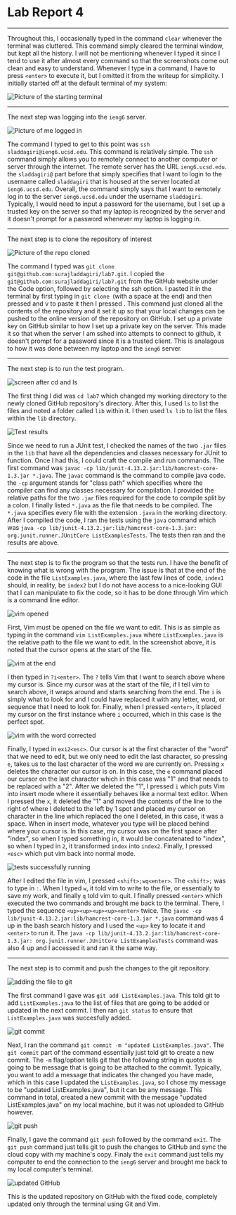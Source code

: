 # Lab Report 4
___


Throughout this, I occasionally typed in the command `clear` whenever the terminal was cluttered. This command simply cleared the terminal window, but kept all the history. I will not be mentioning whenever I typed it since I tend to use it after almost every command so that the screenshots come out clean and easy to understand. Whenever I type in a command, I have to press `<enter>` to execute it, but I omitted it from the writeup for simplicity. I initially started off at the default terminal of my system:

![Picture of the starting terminal](defaultTerminal.png)

___

The next step was logging into the `ieng6` server.

![Picture of me logged in](sshLogin.png)

The command I typed to get to this point was `ssh sladdagiri@ieng6.ucsd.edu`. This command is relatively simple. The `ssh` command simply allows you to remotely connect to another computer or server through the internet. The remote server has the URL `ieng6.ucsd.edu`. the `sladdagiri@` part before that simply specifies that I want to login to the username called `sladdagiri` that is housed at the server located at `ieng6.ucsd.edu`. Overall, the command simply says that I want to remotely log in to the server `ieng6.ucsd.edu` under the username `sladdagiri`. Typically, I would need to input a password for the username, but I set up a trusted key on the server so that my laptop is recognized by the server and it doesn't prompt for a password whenever my laptop is logging in.

___

The next step is to clone the repository of interest

![Picture of the repo cloned](cloned.png)

The command I typed was `git clone git@github.com:surajladdagiri/lab7.git`. I copied the `git@github.com:surajladdagiri/lab7.git` from the GitHub website under the Code option, followed by selecting the ssh option. I pasted it in the terminal by first typing in `git clone `(with a space at the end) and then pressed <command> and v to paste it then I pressed <enter>. This command just cloned all the contents of the repository and it set it up so that your local changes can be pushed to the online version of the repository on GitHub. I set up a private key on GitHub similar to how I set up a private key on the server. This made it so that when the server I am sshed into attempts to connect to github, it doesn't prompt for a password since it is a trusted client. This is analagous to how it was done between my laptop and the `ieng6` server.

___

The next step is to run the test program.

![screen after cd and ls](cd+ls.png)

The first thing I did was `cd lab7` which changed my working directory to the newly cloned GitHub repository's directory. After this, I used `ls` to list the files and noted a folder called `lib` within it. I then used `ls lib` to list the files within the `lib` directory. 


![Test results](testResults.png)

Since we need to run a JUnit test, I checked the names of the two `.jar` files in the `lib` that have all the dependencies and classes necessary for JUnit to function. Once I had this, I could craft the compile and run commands. The first command was `javac -cp lib/junit-4.13.2.jar:lib/hamcrest-core-1.3.jar *.java`. The `javac` command is the command to compile java code. the `-cp` argument stands for "class path" which specifies where the compiler can find any classes necessary for compilation. I provided the relative paths for the two `.jar` files required for the code to compile split by a colon. I finally listed `*.java` as the file that needs to be compiled. The `*.java` specifies every file with the extension `.java` in the working directory. After I compiled the code, I ran the tests using the `java` command which was `java -cp lib/junit-4.13.2.jar:lib/hamcrest-core-1.3.jar: org.junit.runner.JUnitCore ListExamplesTests`. The tests then ran and the results are above.


___

The next step is to fix the program so that the tests run. I have the benefit of knowing what is wrong with the program. The issue is that at the end of the code in the file `ListExamples.java`, where the last few lines of code, `index1` should, in reality, be `index2` but I do not have access to a nice-looking GUI that I can manipulate to fix the code, so it has to be done through Vim which is a command line editor. 


![vim opened](vimOpen.png)

First, Vim must be opened on the file we want to edit. This is as simple as typing in the command `vim ListExamples.java` where `ListExamples.java` is the relative path to the file we want to edit. In the screenshot above, it is noted that the cursor opens at the start of the file.

![vim at the end](vimEnd.png)

I then typed in `?i<enter>`. The `?` tells Vim that I want to search above where my cursor is. Since my cursor was at the start of the file, if I tell vim to search above, it wraps around and starts searching from the end. The `i` is simply what to look for and I could have replaced it with any letter, word, or sequence that I need to look for. Finally, when I pressed `<enter>`, it placed my cursor on the first instance where `i` occurred, which in this case is the perfect spot.

![vim with the word corrected](vimCorrect.png)

Finally, I typed in `exi2<esc>`. Our cursor is at the first character of the "word" that we need to edit, but we only need to edit the last character, so pressing `e`, takes us to the last character of the word we are currently on. Pressing `x` deletes the character our cursor is on. In this case, the `e` command placed our cursor on the last character which in this case was "1" and that needs to be replaced with a "2". After we deleted the "1", I pressed `i` which puts Vim into insert mode where it essentially behaves like a normal text editor. When I pressed the `x`, it deleted the "1" and moved the contents of the line to the right of where I deleted to the left by 1 spot and placed my cursor on character in the line which replaced the one I deleted, in this case, it was a space. When in insert mode, whatever you type will be placed behind where your cursor is. In this case, my cursor was on the first space after "index", so when I typed something in, it would be concatenated to "index", so when I typed in `2`, it transformed `index` into `index2`. Finally, I pressed `<esc>` which put vim back into normal mode.

![tests successfully running](testSuccess.png)

After I edited the file in vim, I pressed `<shift>;wq<enter>`. The `<shift>;` was to type in `:`. When I typed `w`, it told vim to write to the file, or essentially to save my work, and finally `q` told vim to quit. I finally pressed `<enter>` which executed the two commands and brought me back to the terminal. There, I typed the sequence `<up><up><up><up><enter>` twice. The `javac -cp lib/junit-4.13.2.jar:lib/hamcrest-core-1.3.jar *.java` command was 4 up in the bash search history and I used the `<up>` key to locate it and `<enter>` to run it. The `java -cp lib/junit-4.13.2.jar:lib/hamcrest-core-1.3.jar: org.junit.runner.JUnitCore ListExamplesTests` command was also 4 up and I accessed it and ran it the same way.

___

The next step is to commit and push the changes to the git repository.

![adding the file to git](gitAdd.png)

The first command I gave was `git add ListExamples.java`. This told git to add `ListExamples.java` to the list of files that are going to be added or updated in the next commit. I then ran `git status` to ensure that `ListExamples.java` was succesfully added.

![git commit](gitCommit.png)

Next, I ran the command `git commit -m "updated ListExamples.java"`. The `git commit` part of the command essentially just told git to create a new commit. The `-m` flag/option tells git that the following string in quotes is going to be message that is going to be attached to the commit. Typically, you want to add a message that indicates the changed you have made, which in this case I updated the `ListExamples.java`, so I chose my message to be "updated ListExamples.java", but it can be any message. This command in total, created a new commit with the message "updated ListExamples.java" on my local machine, but it was not uploaded to GitHub however.

![git push](gitPush.png)

Finally, I gave the command `git push` followed by the command `exit`. The `git push` command just tells git to push the changes to GitHub and sync the cloud copy with my machine's copy. Finaly the `exit` command just tells my computer to end the connection to the `ieng6` server and brought me back to my local computer's terminal. 

![updated GitHub](updatedGit.png)

This is the updated repository on GitHub with the fixed code, completely updated only through the terminal using Git and Vim.

